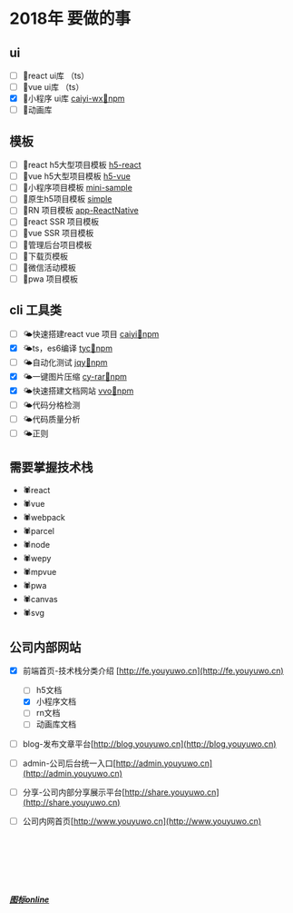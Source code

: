 

# 2018年 要做的事


## ui

- [ ] 🌾react ui库 （ts）
- [ ] 🌾vue ui库   （ts）
- [x] 🌾小程序 ui库  [caiyi-wx](http://gitlab.gs.9188.com/caiyi.html5.public/caiyi-wx)[🌱npm](https://www.npmjs.com/package/cyw)
- [ ] 🌾动画库

## 模板

- [ ] 💫react h5大型项目模板 [h5-react](http://gitlab.gs.9188.com/caiyi.html5.public/h5-react)
- [ ] 💫vue  h5大型项目模板 [h5-vue](http://gitlab.gs.9188.com/caiyi.html5.public/h5-vue)
- [ ] 💫小程序项目模板 [mini-sample](http://gitlab.gs.9188.com/caiyi.html5.public/mini-sample)
- [ ] 💫原生h5项目模板 [simple](http://gitlab.gs.9188.com/caiyi.html5.public/simple)
- [ ] 💫RN 项目模板 [app-ReactNative](http://gitlab.gs.9188.com/caiyi.html5.public/app-ReactNative)
- [ ] 💫react SSR 项目模板
- [ ] 💫vue SSR 项目模板
- [ ] 💫管理后台项目模板
- [ ] 💫下载页模板
- [ ] 💫微信活动模板
- [ ] 💫pwa 项目模板

## cli 工具类

- [ ] 🌤快速搭建react vue 项目 [caiyi](http://gitlab.gs.9188.com/caiyi.html5.public/caiyi)[🌱npm](https://www.npmjs.com/package/caiyi)
- [x] 🌤ts，es6编译  [tyc](https://github.com/vvo-io/tyc)[🌱npm](https://www.npmjs.com/package/tyc)
- [ ] 🌤自动化测试  [jqy](https://github.com/vvo-io/jqy)[🌱npm](https://www.npmjs.com/package/jqy)
- [x] 🌤一键图片压缩 [cy-rar](https://github.com/vvo-io/cy-rar)[🌱npm](https://www.npmjs.com/package/cy-rar)
- [x] 🌤快速搭建文档网站 [vvo](https://github.com/vvo-io/vvo)[🌱npm](https://www.npmjs.com/package/vvo)
- [ ] 🌤代码分格检测
- [ ] 🌤代码质量分析
- [ ] 🌤正则

## 需要掌握技术栈

- 🕷react
- 🕷vue
- 🕷webpack
- 🕷parcel
- 🕷node
- 🕷wepy
- 🕷mpvue
- 🕷pwa
- 🕷canvas
- 🕷svg

## 公司内部网站

- [x] 前端首页-技术栈分类介绍 [http://fe.youyuwo.cn](http://fe.youyuwo.cn)
  - [ ] h5文档
  - [x] 小程序文档
  - [ ] rn文档
  - [ ] 动画库文档
- [ ] blog-发布文章平台[http://blog.youyuwo.cn](http://blog.youyuwo.cn)
- [ ] admin-公司后台统一入口[http://admin.youyuwo.cn](http://admin.youyuwo.cn)
- [ ] 分享-公司内部分享展示平台[http://share.youyuwo.cn](http://share.youyuwo.cn)
- [ ] 公司内网首页[http://www.youyuwo.cn](http://www.youyuwo.cn)



<br>
<br>
<br>
<br>
<br>

##### [图标online](https://emojipedia.org/nature/)